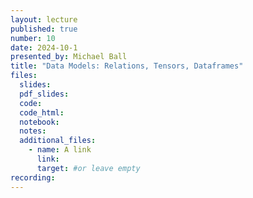 ```yaml
---
layout: lecture
published: true
number: 10
date: 2024-10-1
presented_by: Michael Ball
title: "Data Models: Relations, Tensors, Dataframes"
files:
  slides:
  pdf_slides:
  code:
  code_html:
  notebook:
  notes:
  additional_files:
    - name: A link
      link:
      target: #or leave empty
recording:
---
```

